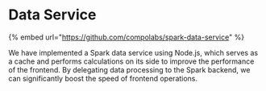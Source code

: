 # Data Service

{% embed url="https://github.com/compolabs/spark-data-service" %}

We have implemented a Spark data service using Node.js, which serves as a cache and performs calculations on its side to improve the performance of the frontend. By delegating data processing to the Spark backend, we can significantly boost the speed of frontend operations.
